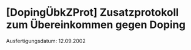 # [DopingÜbkZProt] Zusatzprotokoll zum Übereinkommen gegen Doping

Ausfertigungsdatum: 12.09.2002

 
